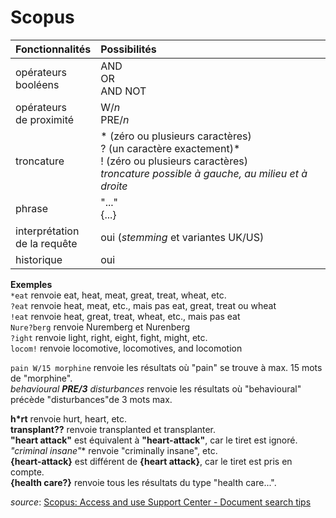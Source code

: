 # Scopus

| Fonctionnalités | Possibilités |
| :-------- | :---- |
| opérateurs<br/>booléens | AND<br/>OR<br/>AND NOT |
| opérateurs<br/>de proximité | W/*n*<br/>PRE/*n* |
| troncature | * (zéro ou plusieurs caractères)<br/>? (un caractère exactement)\* <br/>! (zéro ou plusieurs caractères) <br/> *troncature possible à gauche, au milieu et à droite* |
| phrase | "..."<br/>{...} |
| interprétation<br/>de la requête | oui (*stemming* et variantes UK/US) |
| historique | oui |

**Exemples**   
`*eat` renvoie eat, heat, meat, great, treat, wheat, etc.   
`?eat` renvoie heat, meat, etc., mais pas eat, great, treat ou wheat   
`!eat` renvoie heat, great, treat, wheat, etc., mais pas eat   
`Nure?berg` renvoie Nuremberg et Nurenberg   
`?ight` renvoie light, right, eight, fight, might, etc.   
`locom!` renvoie locomotive, locomotives, and locomotion   



`pain W/15 morphine` renvoie les résultats où "pain" se trouve à max. 15 mots de "morphine".   
*behavioural **PRE/3** disturbances* renvoie les résultats où "behavioural" précède "disturbances"de 3 mots max.   

**h*rt** renvoie hurt, heart, etc.   
**transplant??** renvoie transplanted et transplanter.   
**"heart attack"** est équivalent à **"heart-attack"**, car le tiret est ignoré.   
**"criminal* insane"** renvoie "criminally insane", etc.   
**{heart-attack}** est différent de **{heart attack}**, car le tiret est pris en compte.   
**{health care?}** renvoie tous les résultats du type "health care...".   

*source*: [Scopus: Access and use Support Center - Document search tips](https://service.elsevier.com/app/answers/detail/a_id/11213/supporthub/scopus/#tips)

